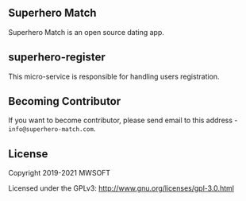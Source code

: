 ## Superhero Match
Superhero Match is an open source dating app.

## superhero-register
This micro-service is responsible for handling users registration. 

## Becoming Contributor
If you want to become contributor, please send email to this address - `info@superhero-match.com`.

## License
Copyright 2019-2021 MWSOFT

Licensed under the GPLv3: http://www.gnu.org/licenses/gpl-3.0.html